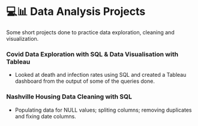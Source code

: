 # 💻📊 Data Analysis Projects
Some short projects done to practice data exploration, cleaning and visualization.

### Covid Data Exploration with SQL & Data Visualisation with Tableau

 - Looked at death and infection rates using SQL and created a Tableau dashboard from the output of some of the queries done.

### Nashville Housing Data Cleaning with SQL

 - Populating data for NULL values; spliting columns; removing duplicates and fixing date columns.

